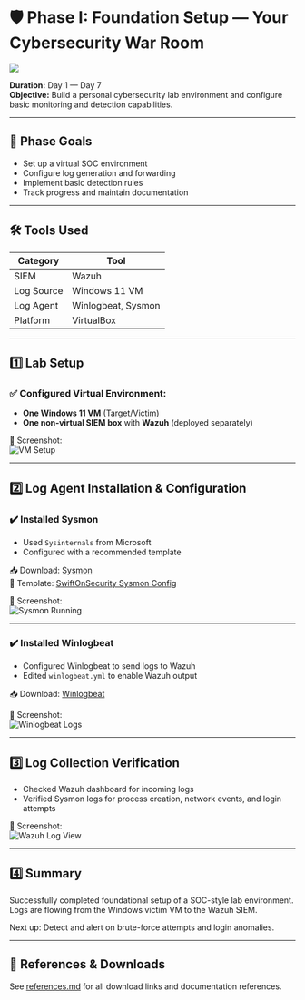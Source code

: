 # 🛡️ Phase I: Foundation Setup — Your Cybersecurity War Room
![](./Cybersecuirty-Internship-/assets/Phase_1.png)

**Duration:** Day 1 — Day 7  
**Objective:** Build a personal cybersecurity lab environment and configure basic monitoring and detection capabilities.

---

## 🎯 Phase Goals

- Set up a virtual SOC environment
- Configure log generation and forwarding
- Implement basic detection rules
- Track progress and maintain documentation

---

## 🛠️ Tools Used

| Category        | Tool              |
|----------------|-------------------|
| SIEM            | Wazuh             |
| Log Source      | Windows 11 VM     |
| Log Agent       | Winlogbeat, Sysmon|
| Platform        | VirtualBox        |

---

## 1️⃣ Lab Setup

### ✅ Configured Virtual Environment:
- **One Windows 11 VM** (Target/Victim)
- **One non-virtual SIEM box** with **Wazuh** (deployed separately)

📸 Screenshot:  
![VM Setup](./screenshots/vm_setup.png)

---

## 2️⃣ Log Agent Installation & Configuration

### ✔️ Installed Sysmon
- Used `Sysinternals` from Microsoft
- Configured with a recommended template

📥 Download: [Sysmon](https://learn.microsoft.com/en-us/sysinternals/downloads/sysmon)  
📄 Template: [SwiftOnSecurity Sysmon Config](https://github.com/SwiftOnSecurity/sysmon-config)

📸 Screenshot:  
![Sysmon Running](./screenshots/sysmon_running.png)

---

### ✔️ Installed Winlogbeat
- Configured Winlogbeat to send logs to Wazuh
- Edited `winlogbeat.yml` to enable Wazuh output

📥 Download: [Winlogbeat](https://www.elastic.co/downloads/beats/winlogbeat)

📸 Screenshot:  
![Winlogbeat Logs](./screenshots/winlogbeat_logs.png)

---

## 3️⃣ Log Collection Verification

- Checked Wazuh dashboard for incoming logs
- Verified Sysmon logs for process creation, network events, and login attempts

📸 Screenshot:  
![Wazuh Log View](./screenshots/wazuh_log_view.png)

---

## 4️⃣ Summary

Successfully completed foundational setup of a SOC-style lab environment. Logs are flowing from the Windows victim VM to the Wazuh SIEM.

Next up: Detect and alert on brute-force attempts and login anomalies.

---

## 🔗 References & Downloads

See [references.md](./references.md) for all download links and documentation references.
